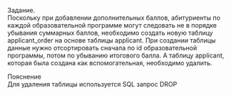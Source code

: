 Задание.  
Поскольку при добавлении дополнительных баллов, абитуриенты по каждой образовательной программе могут следовать не в порядке убывания суммарных баллов, необходимо создать новую таблицу applicant_order на основе таблицы applicant. При создании таблицы данные нужно отсортировать сначала по id образовательной программы, потом по убыванию итогового балла. А таблицу applicant, которая была создана как вспомогательная, необходимо удалить.  

Пояснение  
Для удаления таблицы используется SQL запрос DROP